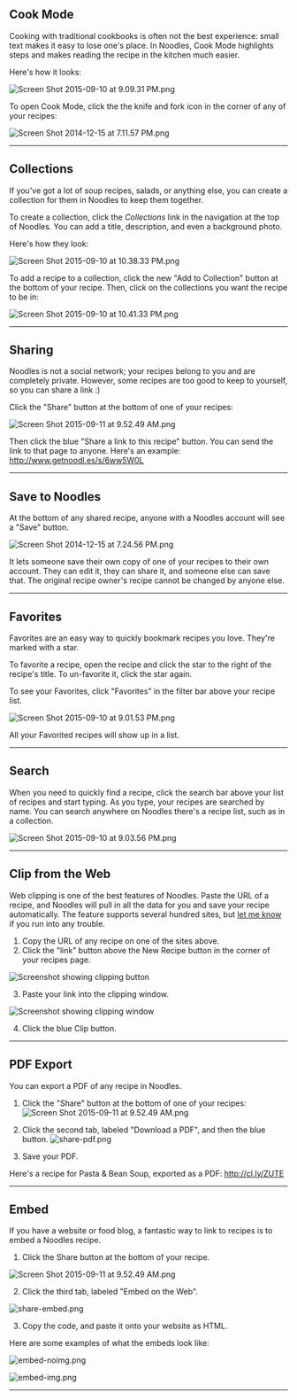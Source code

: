 <h2 class="mtn" id="cook-mode">Cook Mode</h2>

Cooking with traditional cookbooks is often not the best experience: small text makes it easy to lose one's place. In Noodles, Cook Mode highlights steps and makes reading the recipe in the kitchen much easier.

Here's how it looks:

![Screen Shot 2015-09-10 at 9.09.31 PM.png](https://draftin.com:443/images/32201?token=zaxnQMeHSyPCkamsoyxKzdQvnkQMGwmmNDdiD4j-CAvkkX-_Sx_vL_aOz131_lojA5qkpH6SOIoT4AON819WRC8)

To open Cook Mode, click the the knife and fork icon in the corner of any of your recipes:

![Screen Shot 2014-12-15 at 7.11.57 PM.png](https://draftin.com:443/images/25221?token=XpY-2wAZ2VE-eu38fKnW7p5J33LstnMwEwQO3bG7oG1TSQiNl2v_SlyM_qwX7bV7BQICe86KcGSIdzYiDS-zN6w)

___

<h2 id="collection">Collections</h2>

If you've got a lot of soup recipes, salads, or anything else, you can create a collection for them in Noodles to keep them together.

To create a collection, click the *Collections* link in the navigation at the top of Noodles. You can add a title, description, and even a background photo.

Here's how they look:

![Screen Shot 2015-09-10 at 10.38.33 PM.png](https://draftin.com:443/images/32208?token=TlFpf0Yoscr4MvVYdSGa6tuLxTDNPe1kndXW4LceacLs6g1SnhV9yAsi9giUFsGTZ6uS0w6GtdsHPJmUXCwus40)

To add a recipe to a collection, click the new "Add to Collection" button at the bottom of your recipe. Then, click on the collections you want the recipe to be in:

![Screen Shot 2015-09-10 at 10.41.33 PM.png](https://draftin.com:443/images/32209?token=6mLdHqb-zvd4UwFA51qRuY5GX0lnY_32xFopNf-jCeo_0HLaXsZhAc03onEzWhmRrSVNnoA79qYWPAz8lrtRcUw)

___

<h2 id="sharing">Sharing</h2>

Noodles is not a social network; your recipes belong to you and are completely private. However, some recipes are too good to keep to yourself, so you can share a link :)

Click the "Share" button at the bottom of one of your recipes:

![Screen Shot 2015-09-11 at 9.52.49 AM.png](https://draftin.com:443/images/32217?token=NwsQCrKNvM4XFNfoz_hqLK0gzq4rxKR_jrGBqng4PIrHuQLgv6YQXa-1S4fcvMgdKpt-YZMTTmovwABZbjoFak0)

Then click the blue "Share a link to this recipe" button. You can send the link to that page to anyone. Here's an example: http://www.getnoodl.es/s/6ww5W0L

___

<h2 id="save-to-noodles">Save to Noodles</h2>

At the bottom of any shared recipe, anyone with a Noodles account will see a "Save" button.

![Screen Shot 2014-12-15 at 7.24.56 PM.png](https://draftin.com:443/images/25223?token=O1G1GHY9RJJZ57rU0NfFxfRu-hpk3Os4alOFdlpTN8FQ3Ajx6n6I7YC5UZhgEf8iPGGWDRthpa_mo5wz8ocdlr4)

It lets someone save their own copy of one of your recipes to their own account. They can edit it, they can share it, and someone else can save that. The original recipe owner's recipe cannot be changed by anyone else.

___

<h2 id="favorites">Favorites</h2>

Favorites are an easy way to quickly bookmark recipes you love. They're marked with a star.

To favorite a recipe, open the recipe and click the star to the right of the recipe's title. To un-favorite it, click the star again.

To see your Favorites, click "Favorites" in the filter bar above your recipe list.

![Screen Shot 2015-09-10 at 9.01.53 PM.png](https://draftin.com:443/images/32198?token=eWxqv4lkEsFxp8HJ7iOEfmeVRxPDUpwydR2IULsuBcluJYMRVoudpalw4GG4jQBzTkd8Jsng__SI0k8uKVCrWVU)

All your Favorited recipes will show up in a list.

___

<h2 id="search">Search</h2>

When you need to quickly find a recipe, click the search bar above your list of recipes and start typing. As you type, your recipes are searched by name. You can search anywhere on Noodles there's a recipe list, such as in a collection.

![Screen Shot 2015-09-10 at 9.03.56 PM.png](https://draftin.com:443/images/32199?token=RI-de3-KlP6L9nx3FKb-IlnY6csU13SGIez22YycLwYxP5Kqo38xfZm8W5C2H7q128nWw5pTGhJ56nKU9bqz0l0)

___

<h2 id="clip">Clip from the Web</h2>

Web clipping is one of the best features of Noodles. Paste the URL of a recipe, and Noodles will pull in all the data for you and save your recipe automatically. The feature supports several hundred sites, but [let me know](/help) if you run into any trouble.

1. Copy the URL of any recipe on one of the sites above.
2. Click the "link" button above the New Recipe button in the corner of your recipes page.

![Screenshot showing clipping button](http://f.cl.ly/items/3Z0u1i3c1I282y04022t/Screen%20Shot%202015-09-27%20at%202.08.03%20AM.png)

3. Paste your link into the clipping window.

![Screenshot showing clipping window](http://f.cl.ly/items/0J2u3X41013L400B3E23/Screen%20Shot%202015-09-27%20at%202.10.32%20AM.png)

4. Click the blue Clip button.

___

<h2 id="pdf-export">PDF Export</h2>

You can export a PDF of any recipe in Noodles.

1. Click the "Share" button at the bottom of one of your recipes:
![Screen Shot 2015-09-11 at 9.52.49
 AM.png](https://draftin.com:443/images/32217?token=NwsQCrKNvM4XFNfoz_hqLK0gzq4rxKR_jrGBqng4PIrHuQLgv6YQXa-1S4fcvMgdKpt-YZMTTmovwABZbjoFak0)

2. Click the second tab, labeled "Download a PDF", and then the blue button.
![share-pdf.png](https://draftin.com:443/images/26254?token=XPu_IUCms2yUx8BmUYVc3eXhqT2WzuXpKAKRqdNM3FPY7iITk2mqyW19ZtLUpxiJYslyHhIRZtMgcl4me0kG4tY)
3. Save your PDF.

Here's a recipe for Pasta & Bean Soup, exported as a PDF: http://cl.ly/ZUTE

___

<h2 id="embed">Embed</h2>

If you have a website or food blog, a fantastic way to link to recipes is to embed a Noodles recipe.

1. Click the Share button at the bottom of your recipe.

![Screen Shot 2015-09-11 at 9.52.49 AM.png](https://draftin.com:443/images/32217?token=NwsQCrKNvM4XFNfoz_hqLK0gzq4rxKR_jrGBqng4PIrHuQLgv6YQXa-1S4fcvMgdKpt-YZMTTmovwABZbjoFak0)

2. Click the third tab, labeled "Embed on the Web".

![share-embed.png](https://draftin.com:443/images/26255?token=dk6X51cQOLkrpGtZ5K5_SlbuczJs7wUsLc6EBmlZZ5B4UJ1p5m1KAS-ZBTOqnQVH9jipSD1NdfjDkDI55clC_F4)

3. Copy the code, and paste it onto your website as HTML.

Here are some examples of what the embeds look like:

![embed-noimg.png](https://draftin.com:443/images/26400?token=7LZWeRis_gfb9uObTaFq_PT1SJnzPhs3fY7XWWCPoY6SQAXYrcP8UWkZ-_8Y71sw2wvBWzq4idZO1FXKb1YO6oA)

![embed-img.png](https://draftin.com:443/images/26401?token=DXJloL8hSr5iKVaoOPZKTxkqXSnBDH40JgC_5PJVj74lc6QcD2LxJKw2LK6bZcFuR3ocHC_6HSDqWsTu8i-lbqI)

___
